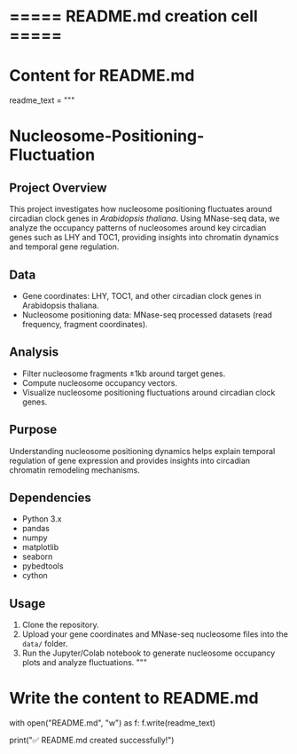 # ===== README.md creation cell =====

# Content for README.md
readme_text = """
# Nucleosome-Positioning-Fluctuation

## Project Overview
This project investigates how nucleosome positioning fluctuates around circadian clock genes in *Arabidopsis thaliana*. Using MNase-seq data, we analyze the occupancy patterns of nucleosomes around key circadian genes such as LHY and TOC1, providing insights into chromatin dynamics and temporal gene regulation.

## Data
- Gene coordinates: LHY, TOC1, and other circadian clock genes in Arabidopsis thaliana.
- Nucleosome positioning data: MNase-seq processed datasets (read frequency, fragment coordinates).

## Analysis
- Filter nucleosome fragments ±1kb around target genes.
- Compute nucleosome occupancy vectors.
- Visualize nucleosome positioning fluctuations around circadian clock genes.

## Purpose
Understanding nucleosome positioning dynamics helps explain temporal regulation of gene expression and provides insights into circadian chromatin remodeling mechanisms.

## Dependencies
- Python 3.x
- pandas
- numpy
- matplotlib
- seaborn
- pybedtools
- cython

## Usage
1. Clone the repository.
2. Upload your gene coordinates and MNase-seq nucleosome files into the `data/` folder.
3. Run the Jupyter/Colab notebook to generate nucleosome occupancy plots and analyze fluctuations.
"""

# Write the content to README.md
with open("README.md", "w") as f:
    f.write(readme_text)

print("✅ README.md created successfully!")
